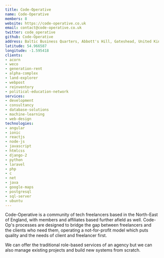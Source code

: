 ```yaml
---
title: Code-Operative
name: Code-Operative
members: 8
website: https://code-operative.co.uk
email: contact@code-operative.co.uk
twitter: code_operative
github: Code-Operative
address: Baltic Business Quarters, Abbott's Hill, Gateshead, United Kingdom, NE8 3DF
latitude: 54.966587
longitude: -1.595418
clients:
- acorn
- weco
- generation-rent
- alpha-complex
- land-explorer
- webpost
- reinventory
- political-education-network
services:
- development
- consultancy
- database-solutions
- machine-learning
- web-design
technologies:
- angular
- ionic
- reactjs
- node-js
- javascript
- htmlcss
- django-2
- python
- laravel
- php
- c
- net
- java
- google-maps
- postgresql
- sql-server
- ubuntu
---
```


Code-Operative is a community of tech freelancers based in the North-East of England, with members and affiliates based further afield as well. Code-Op's processes are designed to bridge the gap between freelancers and the clients who need them, operating a not-for-profit model which puts quality and the needs of client and freelancer first.

We can offer the traditional role-based services of an agency but we can also manage existing projects and build new systems from scratch.

